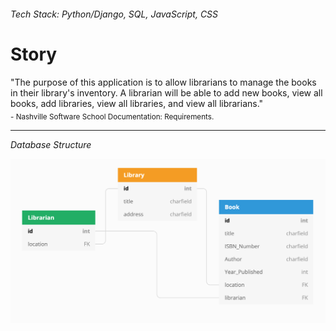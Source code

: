 ###### Tech Stack: Python/Django, SQL, JavaScript, CSS ######

# Story

"The purpose of this application is to allow librarians to manage the books in their library's inventory. A librarian will be able to add new books, view all books, add libraries, view all libraries, and view all librarians." </br>
<sub> - Nashville Software School Documentation: Requirements.<sup> 

<hr />

*Database Structure*

![](/libraryproject/images/ERD.png)

